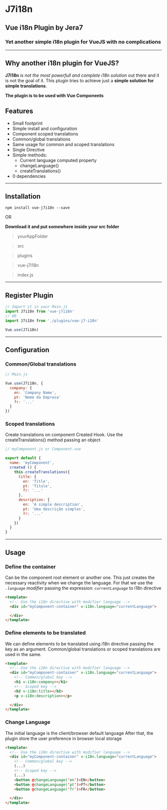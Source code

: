 # J7i18n
## Vue i18n Plugin by Jera7
### Yet another simple i18n plugin for VueJS with no complications

_____________________________________________

## Why another i18n plugin for VueJS?

**J7i18n** is _not the most powerfull and complete i18n solution_ out there and it is not the goal of it.
This plugin tries to achieve just a **simple solution for simple translations**.

**The plugin is to be used with Vue Components**

## Features

* Small footprint
* Simple install and configuration
* Component scoped translations
* Common/global translations
* Same usage for common and scoped translations
* Single Directive
* Simple methods:
  * Current language computed property
  * changeLanguage()
  * createTranslations()
* 0 dependencies

_______________

## Installation

```
npm install vue-j7i18n --save
```
OR

**Download it and put somewhere inside your src folder**

> yourAppFolder

> src

> plugins

> vue-j7i18n

> index.js

__________________

## Register Plugin

``` javascript
// Import it in your Main.js
import J7i18n from 'vue-j7i18n'
// OR
import J7i18n from './plugins/vue-j7-i18n'

Vue.use(J7i18n)
```
________________

## Configuration

### Common/Global translations

``` javascript
// Main.js

Vue.use(J7i18n, {
  company: {
    en: 'Company Name',
    pt: 'Nome da Empresa'
    fr: '...'
  }
})
```

### Scoped translations

Create translations on component Created Hook.
Use the createTranslations() method passing an object

``` javascript
// myComponent.js or Component.vue

export default {
  name: 'myComponent',
  created () {
    this.createTranslations({
      title: {
        en: 'Title',
        pt: 'Título',
        fr: '...'
      },
      description: {
        en: 'A simple description',
        pt: 'Uma descrição simples',
        fr: '...'
      }
    })
  }
}

```
________

## Usage

### Define the container

Can be the component root element or another one.
This just creates the necessary reactivity when we change the language.
For that we use the _```.language```_  *modifier* passing the expression: _```currentLanguage```_ to i18n directive

``` html
<template>
  <!-- Use the i18n directive with modifier language -->
  <div id="myComponent-container" v-i18n.language="currentLanguage">

  </div>
</template>
```

### Define elements to be translated

We can define elements to be translated using i18n directive passing the key as an argument.
Common/global translations or scoped translations are used in the same.

``` html
<template>
  <!-- Use the i18n directive with modifier language -->
  <div id="myComponent-container" v-i18n.language="currentLanguage">
    <!-- Common/global key -->
    <h1 v-i18n:company></h1>
    <!-- Scoped key -->
    <h2 v-i18n:title></h2>
    <p v-i18n:description></p>

  </div>
</template>
```

### Change Language

The initial language is the client/browser default language
After that, the plugin store the user preference in browser local storage

``` html
<template>
  <!-- Use the i18n directive with modifier language -->
  <div id="myComponent-container" v-i18n.language="currentLanguage">
    <!-- Common/global key -->
    (...)
    <!-- Scoped key -->
    (...)
    <button @changeLanguage('en')>EN</button>
    <button @changeLanguage('pt')>PT</button>
    <button @changeLanguage('fr')>FR</button>

  </div>
</template>
```

